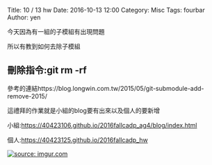Title: 10 / 13 hw
Date: 2016-10-13 12:00
Category: Misc
Tags: fourbar
Author: yen


<!-- PELICAN_END_SUMMARY -->
今天因為有一組的子模組有出現問題

所以有教到如何去除子模組

## 刪除指令:git rm -rf

參考的連結https://blog.longwin.com.tw/2015/05/git-submodule-add-remove-2015/

這禮拜的作業就是小組的blog要有出來以及個人的要新增

小組:https://40423106.github.io/2016fallcadp_ag4/blog/index.html

個人:https://40423125.github.io/2016fallcadp_hw

<a href="http://imgur.com/vLLN4Dg"><img src="http://i.imgur.com/vLLN4Dg.jpg" title="source: imgur.com" /></a>


